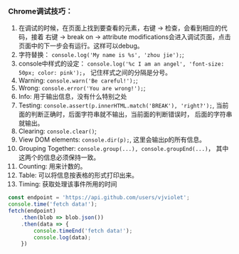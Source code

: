 ### Chrome调试技巧：

1. 在调试的时候，在页面上找到要查看的元素，右键 -> 检查，会看到相应的代码，接着 右键 -> break on -> attribute modifications会进入调试页面，点击页面中的下一步会有运行。这样可以debug。
2. 字符替换： `console.log('My name is %s', 'zhou jie');`;
3. console中样式的设定： `console.log('%c I am an angel', 'font-size: 50px; color: pink');`， 记住样式之间的分隔是分号。
4. Warning: `console.warn('Be careful!');`;
5. Wrong: `console.error('You are wrong!');`;
6. Info: 用于输出信息，没有什么特别之处
7. Testing: `console.assert(p.innerHTML.match('BREAK'), 'right?');`, 当前面的判断正确时，后面字符串就不输出，当前面的判断错误时， 后面的字符串就输出。
8. Clearing: `console.clear()`;
9. View DOM elements: `console.dir(p);`, 这里会输出p的所有信息。
10. Grouping Together: `console.group(...), console.groupEnd(...)`， 其中这两个的信息必须保持一致。
11. Counting: 用来计数的。
12. Table: 可以将信息按表格的形式打印出来。
13. Timing: 获取处理该事件所用的时间
```js
const endpoint = 'https://api.github.com/users/vjviolet';
console.time('fetch data!');
fetch(endpoint)
	.then(blob => blob.json())
	.then(data => {
		console.timeEnd('fetch data!');
		console.log(data);
	})
```
